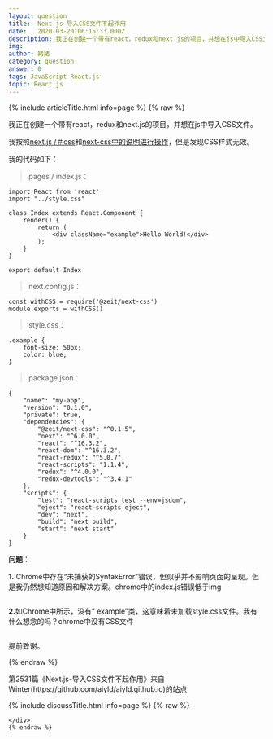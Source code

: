 ```yaml
---
layout: question
title:  Next.js-导入CSS文件不起作用
date:   2020-03-20T06:15:33.000Z
description: 我正在创建一个带有react，redux和next.js的项目，并想在js中导入CSS文件。我按照next.js /＃css和next-css中的说明...
img: 
author: 猪猪
category: question
answer: 0
tags: JavaScript React.js
topic: React.js
---
```

<div class="article-root">
  <div class="article">
    {% include articleTitle.html info=page %}
    {% raw %}
    <div class="article-content"><p><font style="vertical-align: inherit;"><font style="vertical-align: inherit;">我正在创建一个带有react，redux和next.js的项目，并想在js中导入CSS文件。</font></font></p>

<p><font style="vertical-align: inherit;"><font style="vertical-align: inherit;">我按照</font></font><a href="https://github.com/zeit/next.js/#css" rel="noreferrer"><font style="vertical-align: inherit;"><font style="vertical-align: inherit;">next.js /＃css</font></font></a><font style="vertical-align: inherit;"><font style="vertical-align: inherit;">和</font></font><a href="https://github.com/zeit/next-plugins/tree/master/packages/next-css" rel="noreferrer"><font style="vertical-align: inherit;"><font style="vertical-align: inherit;">next-css中的说明进行操作</font></font></a><font style="vertical-align: inherit;"><font style="vertical-align: inherit;">，但是发现CSS样式无效。</font></font></p>

<p><font style="vertical-align: inherit;"><font style="vertical-align: inherit;">我的代码如下：</font></font></p>

<blockquote>
  <p><font style="vertical-align: inherit;"><font style="vertical-align: inherit;">pages / index.js：</font></font></p>
</blockquote>

<pre><code>import React from 'react'<font></font>
import "../style.css"<font></font>
<font></font>
class Index extends React.Component {<font></font>
    render() {<font></font>
        return (<font></font>
            &lt;div className="example"&gt;Hello World!&lt;/div&gt;<font></font>
        );<font></font>
    }<font></font>
}<font></font>
<font></font>
export default Index<font></font>
</code></pre>

<blockquote>
  <p><font style="vertical-align: inherit;"><font style="vertical-align: inherit;">next.config.js：</font></font></p>
</blockquote>

<pre><code>const withCSS = require('@zeit/next-css')<font></font>
module.exports = withCSS()<font></font>
</code></pre>

<blockquote>
  <p><font style="vertical-align: inherit;"><font style="vertical-align: inherit;">style.css：</font></font></p>
</blockquote>

<pre><code>.example {<font></font>
    font-size: 50px;<font></font>
    color: blue;<font></font>
}<font></font>
</code></pre>

<blockquote>
  <p><font style="vertical-align: inherit;"><font style="vertical-align: inherit;">package.json：</font></font></p>
</blockquote>

<pre><code>{<font></font>
    "name": "my-app",<font></font>
    "version": "0.1.0",<font></font>
    "private": true,<font></font>
    "dependencies": {<font></font>
        "@zeit/next-css": "^0.1.5",<font></font>
        "next": "^6.0.0",<font></font>
        "react": "^16.3.2",<font></font>
        "react-dom": "^16.3.2",<font></font>
        "react-redux": "^5.0.7",<font></font>
        "react-scripts": "1.1.4",<font></font>
        "redux": "^4.0.0",<font></font>
        "redux-devtools": "^3.4.1"<font></font>
    },<font></font>
    "scripts": {<font></font>
        "test": "react-scripts test --env=jsdom",<font></font>
        "eject": "react-scripts eject",<font></font>
        "dev": "next",<font></font>
        "build": "next build",<font></font>
        "start": "next start"<font></font>
    }<font></font>
}<font></font>
</code></pre>

<p><strong><font style="vertical-align: inherit;"><font style="vertical-align: inherit;">问题</font></font></strong><font style="vertical-align: inherit;"><font style="vertical-align: inherit;">：</font></font></p>

<p><strong><font style="vertical-align: inherit;"><font style="vertical-align: inherit;">1.</font></font></strong><font style="vertical-align: inherit;"><font style="vertical-align: inherit;"> Chrome中存在“未捕获的SyntaxError”错误，但似乎并不影响页面的呈现。</font><font style="vertical-align: inherit;">但是我仍然想知道原因和解决方案。</font><font style="vertical-align: inherit;">chrome中的index.js错误低于img</font></font></p>

<p><img src="https://www.samyoc.com//uploads/users/24058/images/thumbnails/1584684805911.png" data-src="https://www.samyoc.com//uploads/users/24058/images/1584684805911.png" alt=""></p>

<p><strong><font style="vertical-align: inherit;"><font style="vertical-align: inherit;">2.</font></font></strong><font style="vertical-align: inherit;"><font style="vertical-align: inherit;">如Chrome中所示，没有“ example”类，这意味着未加载style.css文件。</font><font style="vertical-align: inherit;">我有什么想念的吗？</font><font style="vertical-align: inherit;">chrome中没有CSS文件</font></font></p>

<p><img src="https://www.samyoc.com//uploads/users/24058/images/thumbnails/1584684805913.png" data-src="https://www.samyoc.com//uploads/users/24058/images/1584684805913.png" alt=""></p>

<p><font style="vertical-align: inherit;"><font style="vertical-align: inherit;">提前致谢。</font></font></p></div>
    {% endraw %}
  </div>
  <p class="winter_mark">第2531篇《Next.js-导入CSS文件不起作用》来自Winter(https://github.com/aiyld/aiyld.github.io)的站点</p>
  <div class="discuss-wrapper">
    {% include discussTitle.html info=page %}
    {% raw %}
    <div class="discuss-list">
    
    </div>
    {% endraw %}
  </div>
<div>

